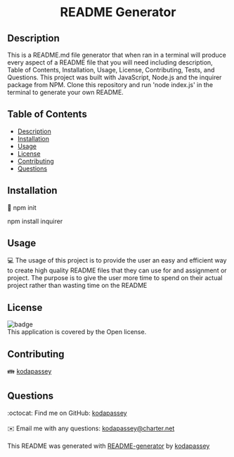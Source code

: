   <h1 align = 'center'>README Generator</h1>

  ## Description
  This is a README.md file generator that when ran in a terminal will produce every aspect of a README file that you will need including description, Table of Contents, Installation, Usage, License, Contributing, Tests, and Questions. This project was built with JavaScript, Node.js and the inquirer package from NPM. Clone this repository and run 'node index.js' in the terminal to generate your own README.

  

  ## Table of Contents
  - [Description](#description)
  - [Installation](#installation)
  - [Usage](#usage)
  - [License](#license)
  - [Contributing](#contributing)
  - [Questions](#questions)

  ## Installation
  💾 npm init

npm install inquirer
  
  ## Usage
  💻 The usage of this project is to provide the user an easy and efficient way to create high quality README files that they can use for and assignment or project. The purpose is to give the user more time to spend on their actual project rather than wasting time on the README

  ## License
  ![badge](https://img.shields.io/badge/license-Open-brightgreen)
  <br />
  This application is covered by the Open license. 

  ## Contributing
  👪 [kodapassey](https://github.com/kodapassey)

  ## Questions
  :octocat: Find me on GitHub: [kodapassey](https://github.com/kodapassey)<br />
  <br />
  ✉️ Email me with any questions: kodapassey@charter.net<br /><br />
  This README was generated with [README-generator](https://github.com/kodapassey/README-Generator) by [kodapassey](https://github.com/kodapassey)
